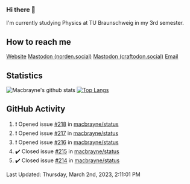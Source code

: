 ### Hi there 👋
I'm currently studying Physics at TU Braunschweig in my 3rd semester.

## How to reach me
[Website](https://florentin-schleuss.de)
<a rel="me" href="https://norden.social/@florentin">Mastodon (norden.social)</a>
<a rel="me" href="https://craftodon.social/@frodolon">Mastodon (craftodon.social)</a>
[Email](mailto:hello@macbrayne.de)

## Statistics
![Macbrayne's github stats](https://github-readme-stats.vercel.app/api?username=macbrayne&count_private=true&show_icons=true&hide_rank=true&custom_title=macbrayne's%20GitHub%20Stats)
[![Top Langs](https://github-readme-stats.vercel.app/api/top-langs/?username=macbrayne&exclude_repo=liftron&layout=compact)](https://github.com/anuraghazra/github-readme-stats)
## GitHub Activity

<!--RECENT_ACTIVITY:start-->
1. ❗️ Opened issue [#218](https://github.com/macbrayne/status/issues/218) in [macbrayne/status](https://github.com/macbrayne/status)
2. ❗️ Opened issue [#217](https://github.com/macbrayne/status/issues/217) in [macbrayne/status](https://github.com/macbrayne/status)
3. ❗️ Opened issue [#216](https://github.com/macbrayne/status/issues/216) in [macbrayne/status](https://github.com/macbrayne/status)
4. ✔️ Closed issue [#215](https://github.com/macbrayne/status/issues/215) in [macbrayne/status](https://github.com/macbrayne/status)
5. ✔️ Closed issue [#214](https://github.com/macbrayne/status/issues/214) in [macbrayne/status](https://github.com/macbrayne/status)
<!--RECENT_ACTIVITY:end-->

<!--RECENT_ACTIVITY:last_update-->
Last Updated: Thursday, March 2nd, 2023, 2:11:01 PM
<!--RECENT_ACTIVITY:last_update_end-->


<!--
**macbrayne/macbrayne** is a ✨ _special_ ✨ repository because its `README.md` (this file) appears on your GitHub profile.

Here are some ideas to get you started:

- 🔭 I’m currently working on ...
- 🌱 I’m currently learning ...
- 👯 I’m looking to collaborate on ...
- 🤔 I’m looking for help with ...
- 💬 Ask me about ...
- 📫 How to reach me: ...
- 😄 Pronouns: ...
- ⚡ Fun fact: ...
-->
